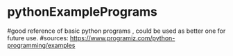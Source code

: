 # pythonExamplePrograms
#good reference of basic python programs , could be used as better one for future use.
#sources: https://www.programiz.com/python-programming/examples
